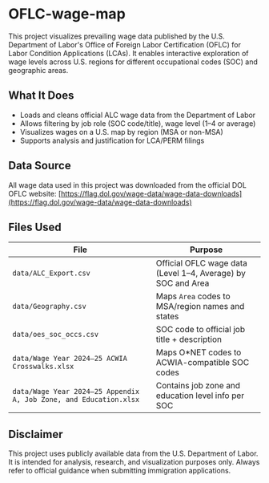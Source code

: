 # OFLC-wage-map

This project visualizes prevailing wage data published by the U.S. Department of Labor's Office of Foreign Labor Certification (OFLC) for Labor Condition Applications (LCAs). It enables interactive exploration of wage levels across U.S. regions for different occupational codes (SOC) and geographic areas.

## What It Does

- Loads and cleans official ALC wage data from the Department of Labor
- Allows filtering by job role (SOC code/title), wage level (1–4 or average)
- Visualizes wages on a U.S. map by region (MSA or non-MSA)
- Supports analysis and justification for LCA/PERM filings

## Data Source

All wage data used in this project was downloaded from the official DOL OFLC website: [https://flag.dol.gov/wage-data/wage-data-downloads](https://flag.dol.gov/wage-data/wage-data-downloads)


## Files Used

| File | Purpose |
|------|---------|
| `data/ALC_Export.csv` | Official OFLC wage data (Level 1–4, Average) by SOC and Area |
| `data/Geography.csv` | Maps `Area` codes to MSA/region names and states |
| `data/oes_soc_occs.csv` | SOC code to official job title + description |
| `data/Wage Year 2024–25 ACWIA Crosswalks.xlsx` | Maps O*NET codes to ACWIA-compatible SOC codes |
| `data/Wage Year 2024–25 Appendix A, Job Zone, and Education.xlsx` | Contains job zone and education level info per SOC |


## Disclaimer

This project uses publicly available data from the U.S. Department of Labor. It is intended for analysis, research, and visualization purposes only. Always refer to official guidance when submitting immigration applications.
